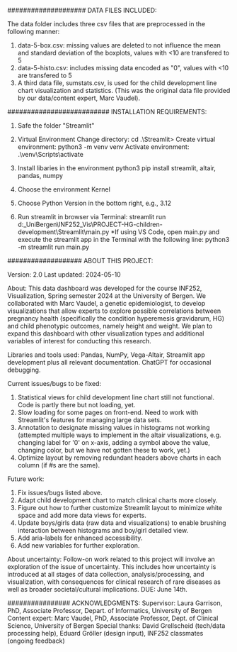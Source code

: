 ####################
DATA FILES INCLUDED:

The data folder includes three csv files that are preprocessed in the following manner:
1. data-5-box.csv: missing values are deleted to not influence the mean and standard deviation of the boxplots, values with <10 are transfered to 5
2. data-5-histo.csv: includes missing data encoded as "0", values with <10 are transfered to 5
3. A third data file, sumstats.csv, is used for the child development line chart visualization and statistics. (This was the original data file provided by our data/content expert, Marc Vaudel).


##########################
INSTALLATION REQUIREMENTS:

1. Safe the folder "Streamlit"

2. Virtual Environment
Change directory:           cd .\Streamlit> 
Create virtual environment: python3 -m venv venv
Activate environment:       .\venv\Scripts\activate

3. Install libaries in the environment
python3 pip install streamlit, altair, pandas, numpy

4. Choose the environment Kernel 

5. Choose Python Version in the bottom right, e.g., 3.12

6. Run streamlit in browser via Terminal: 
streamlit run d:\_UniBergen\INF252_Vis\PROJECT-HG-children-development\Streamlit\main.py
*If using VS Code, open main.py and execute the streamlit app in the Terminal with the following line: python3 -m streamlit run main.py

###################
ABOUT THIS PROJECT:

Version: 2.0
Last updated: 2024-05-10

About:
This data dashboard was developed for the course INF252, Visualization, Spring semester 2024 at the University of Bergen. We collaborated with Marc Vaudel, a genetic epidemiologist, to develop visualizations that allow experts to explore possible correlations between pregnancy health (specifically the condition hyperemesis gravidarum, HG) and child phenotypic outcomes, namely height and weight. We plan to expand this dashboard with other visualization types and additional variables of interest for conducting this research.

Libraries and tools used:
Pandas, NumPy, Vega-Altair, Streamlit app development
plus all relevant documentation. ChatGPT for occasional debugging.

Current issues/bugs to be fixed:
1. Statistical views for child development line chart still not functional. Code is partly there but not loading, yet.
2. Slow loading for some pages on front-end. Need to work with Streamlit's features for managing large data sets.
3. Annotation to designate missing values in histograms not working (attempted multiple ways to implement in the altair visualizations, e.g. changing label for '0' on x-axis, adding a symbol above the value, changing color, but we have not gotten these to work, yet.)
4. Optimize layout by removing redundant headers above charts in each column (if #s are the same).

Future work:
1. Fix issues/bugs listed above.
2. Adapt child development chart to match clinical charts more closely.
3. Figure out how to further customize Streamlit layout to minimize white space and add more data views for experts.
4. Update boys/girls data (raw data and visualizations) to enable brushing interaction between histograms and boy/girl detailed view.
5. Add aria-labels for enhanced accessibility.
6. Add new variables for further exploration.

About uncertainty:
Follow-on work related to this project will involve an exploration of the issue of uncertainty. This includes how uncertainty is introduced at all stages of data collection, analysis/processing, and visualization, with consequences for clinical research of rare diseases as well as broader societal/cultural implications. DUE: June 14th.


################
ACKNOWLEDGMENTS:
Supervisor: Laura Garrison, PhD, Associate Professor, Depart. of Informatics, University of Bergen
Content expert: Marc Vaudel, PhD, Associate Professor, Dept. of Clinical Science, University of Bergen
Special thanks: David Grellscheid (tech/data processing help), Eduard Gröller (design input), INF252 classmates (ongoing feedback)